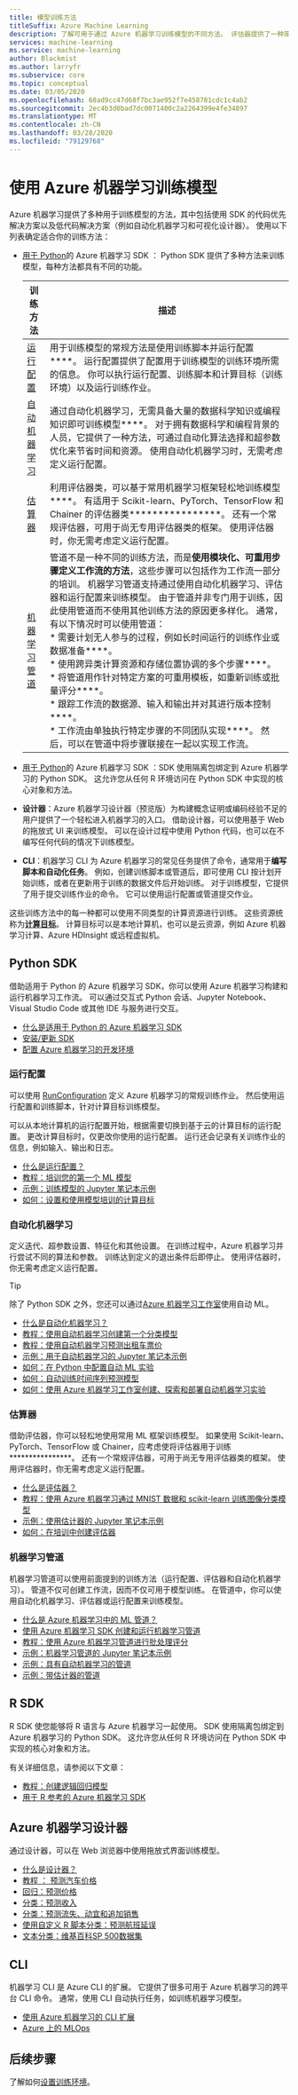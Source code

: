 ```yaml
---
title: 模型训练方法
titleSuffix: Azure Machine Learning
description: 了解可用于通过 Azure 机器学习训练模型的不同方法。 评估器提供了一种简单的方法来使用常用框架，如 Scikit-learn、TensorFlow、Keras、PyTorch 和 Chainer。 机器学习管道便于安排无人值守的运行、使用异构计算环境以及重用工作流的某些部分。 运行配置提供对训练进程运行于的计算目标的精细控制。
services: machine-learning
ms.service: machine-learning
author: Blackmist
ms.author: larryfr
ms.subservice: core
ms.topic: conceptual
ms.date: 03/05/2020
ms.openlocfilehash: 68ad9cc47d68f7bc3ae952f7e458781cdc1c4ab2
ms.sourcegitcommit: 2ec4b3d0bad7dc0071400c2a2264399e4fe34897
ms.translationtype: MT
ms.contentlocale: zh-CN
ms.lasthandoff: 03/28/2020
ms.locfileid: "79129768"
---
```

# <a name="train-models-with-azure-machine-learning"></a>使用 Azure 机器学习训练模型

Azure 机器学习提供了多种用于训练模型的方法，其中包括使用 SDK 的代码优先解决方案以及低代码解决方案（例如自动化机器学习和可视化设计器）。 使用以下列表确定适合你的训练方法：

+ [用于 Python](#python-sdk)的 Azure 机器学习 SDK ： Python SDK 提供了多种方法来训练模型，每种方法都具有不同的功能。

    | 训练方法 | 描述 |
    | ----- | ----- |
    | [运行配置](#run-configuration) | 用于训练模型的常规方法是使用训练脚本并运行配置****。 运行配置提供了配置用于训练模型的训练环境所需的信息。 你可以执行运行配置、训练脚本和计算目标（训练环境）以及运行训练作业。 |
    | [自动机器学习](#automated-machine-learning) | 通过自动化机器学习，无需具备大量的数据科学知识或编程知识即可训练模型****。 对于拥有数据科学和编程背景的人员，它提供了一种方法，可通过自动化算法选择和超参数优化来节省时间和资源。 使用自动化机器学习时，无需考虑定义运行配置。 |
    | [估算器](#estimators) | 利用评估器类，可以基于常用机器学习框架轻松地训练模型****。 有适用于 Scikit-learn、PyTorch、TensorFlow 和 Chainer 的评估器类****************。 还有一个常规评估器，可用于尚无专用评估器类的框架。 使用评估器时，你无需考虑定义运行配置。 |
    | [机器学习管道](#machine-learning-pipeline) | 管道不是一种不同的训练方法，而是**使用模块化、可重用步骤定义工作流的方法**，这些步骤可以包括作为工作流一部分的培训。 机器学习管道支持通过使用自动化机器学习、评估器和运行配置来训练模型。 由于管道并非专门用于训练，因此使用管道而不使用其他训练方法的原因更多样化。 通常，有以下情况时可以使用管道：<br>* 需要计划无人参与的过程，例如长时间运行的训练作业或数据准备****。<br>* 使用跨异类计算资源和存储位置协调的多个步骤****。<br>* 将管道用作针对特定方案的可重用模板，如重新训练或批量评分****。<br>* 跟踪工作流的数据源、输入和输出并对其进行版本控制****。<br>* 工作流由单独执行特定步骤的不同团队实现****。 然后，可以在管道中将步骤联接在一起以实现工作流。 |

+ [用于 Python](#r-sdk)的 Azure 机器学习 SDK ：SDK 使用隔离包绑定到 Azure 机器学习的 Python SDK。 这允许您从任何 R 环境访问在 Python SDK 中实现的核心对象和方法。

+ **设计器**：Azure 机器学习设计器（预览版）为构建概念证明或编码经验不足的用户提供了一个轻松进入机器学习的入口。 借助设计器，可以使用基于 Web 的拖放式 UI 来训练模型。 可以在设计过程中使用 Python 代码，也可以在不编写任何代码的情况下训练模型。

+ **CLI**：机器学习 CLI 为 Azure 机器学习的常见任务提供了命令，通常用于**编写脚本和自动化任务**。 例如，创建训练脚本或管道后，即可使用 CLI 按计划开始训练，或者在更新用于训练的数据文件后开始训练。 对于训练模型，它提供了用于提交训练作业的命令。 它可以使用运行配置或管道提交作业。

这些训练方法中的每一种都可以使用不同类型的计算资源进行训练。 这些资源统称为[__计算目标__](concept-azure-machine-learning-architecture.md#compute-targets)。 计算目标可以是本地计算机，也可以是云资源，例如 Azure 机器学习计算、Azure HDInsight 或远程虚拟机。

## <a name="python-sdk"></a>Python SDK

借助适用于 Python 的 Azure 机器学习 SDK，你可以使用 Azure 机器学习构建和运行机器学习工作流。 可以通过交互式 Python 会话、Jupyter Notebook、Visual Studio Code 或其他 IDE 与服务进行交互。

* [什么是适用于 Python 的 Azure 机器学习 SDK](https://docs.microsoft.com/python/api/overview/azure/ml/intro?view=azure-ml-py)
* [安装/更新 SDK](https://docs.microsoft.com/python/api/overview/azure/ml/install?view=azure-ml-py)
* [配置 Azure 机器学习的开发环境](how-to-configure-environment.md)

### <a name="run-configuration"></a>运行配置

可以使用 [RunConfiguration](https://docs.microsoft.com/python/api/azureml-core/azureml.core.runconfiguration?view=azure-ml-py) 定义 Azure 机器学习的常规训练作业。 然后使用运行配置和训练脚本，针对计算目标训练模型。

可以从本地计算机的运行配置开始，根据需要切换到基于云的计算目标的运行配置。 更改计算目标时，仅更改你使用的运行配置。 运行还会记录有关训练作业的信息，例如输入、输出和日志。

* [什么是运行配置？](concept-azure-machine-learning-architecture.md#run-configurations)
* [教程：培训您的第一个 ML 模型](tutorial-1st-experiment-sdk-train.md)
* [示例：训练模型的 Jupyter 笔记本示例](https://github.com/Azure/MachineLearningNotebooks/tree/master/how-to-use-azureml/training)
* [如何：设置和使用模型培训的计算目标](how-to-set-up-training-targets.md)

### <a name="automated-machine-learning"></a>自动化机器学习

定义迭代、超参数设置、特征化和其他设置。 在训练过程中，Azure 机器学习并行尝试不同的算法和参数。 训练达到定义的退出条件后即停止。 使用评估器时，你无需考虑定义运行配置。

> [!TIP]
> 除了 Python SDK 之外，您还可以通过[Azure 机器学习工作室](https://ml.azure.com)使用自动 ML。

* [什么是自动化机器学习？](concept-automated-ml.md)
* [教程：使用自动机器学习创建第一个分类模型](tutorial-first-experiment-automated-ml.md)
* [教程：使用自动机器学习预测出租车票价](tutorial-auto-train-models.md)
* [示例：用于自动机器学习的 Jupyter 笔记本示例](https://github.com/Azure/MachineLearningNotebooks/tree/master/how-to-use-azureml/automated-machine-learning)
* [如何：在 Python 中配置自动 ML 实验](how-to-configure-auto-train.md)
* [如何：自动训练时间序列预测模型](how-to-auto-train-forecast.md)
* [如何：使用 Azure 机器学习工作室创建、探索和部署自动机器学习实验](how-to-use-automated-ml-for-ml-models.md)

### <a name="estimators"></a>估算器

借助评估器，你可以轻松地使用常用 ML 框架训练模型。 如果使用 Scikit-learn、PyTorch、TensorFlow 或 Chainer，应考虑使将评估器用于训练****************。 还有一个常规评估器，可用于尚无专用评估器类的框架。 使用评估器时，你无需考虑定义运行配置。

* [什么是评估器？](concept-azure-machine-learning-architecture.md#estimators)
* [教程：使用 Azure 机器学习通过 MNIST 数据和 scikit-learn 训练图像分类模型](tutorial-train-models-with-aml.md)
* [示例：使用估计器的 Jupyter 笔记本示例](https://github.com/Azure/MachineLearningNotebooks/tree/master/how-to-use-azureml/training-with-deep-learning)
* [如何：在培训中创建评估器](how-to-train-ml-models.md)

### <a name="machine-learning-pipeline"></a>机器学习管道

机器学习管道可以使用前面提到的训练方法（运行配置、评估器和自动化机器学习）。 管道不仅可创建工作流，因而不仅可用于模型训练。 在管道中，你可以使用自动化机器学习、评估器或运行配置来训练模型。

* [什么是 Azure 机器学习中的 ML 管道？](concept-ml-pipelines.md)
* [使用 Azure 机器学习 SDK 创建和运行机器学习管道](how-to-create-your-first-pipeline.md)
* [教程：使用 Azure 机器学习管道进行批处理评分](tutorial-pipeline-batch-scoring-classification.md)
* [示例：机器学习管道的 Jupyter 笔记本示例](https://github.com/Azure/MachineLearningNotebooks/tree/master/how-to-use-azureml/machine-learning-pipelines)
* [示例：具有自动机器学习的管道](https://aka.ms/pl-automl)
* [示例：带估计器的管道](https://aka.ms/pl-estimator)

## <a name="r-sdk"></a>R SDK

R SDK 使您能够将 R 语言与 Azure 机器学习一起使用。 SDK 使用隔离包绑定到 Azure 机器学习的 Python SDK。 这允许您从任何 R 环境访问在 Python SDK 中实现的核心对象和方法。

有关详细信息，请参阅以下文章：

* [教程：创建逻辑回归模型](tutorial-1st-r-experiment.md)
* [用于 R 参考的 Azure 机器学习 SDK](https://azure.github.io/azureml-sdk-for-r/index.html)

## <a name="azure-machine-learning-designer"></a>Azure 机器学习设计器

通过设计器，可以在 Web 浏览器中使用拖放式界面训练模型。

+ [什么是设计器？](concept-designer.md)
+ [教程 ： 预测汽车价格](tutorial-designer-automobile-price-train-score.md)
+ [回归：预测价格](how-to-designer-sample-regression-automobile-price-basic.md)
+ [分类：预测收入](how-to-designer-sample-classification-predict-income.md)
+ [分类：预测流失、动宜和追加销售](how-to-designer-sample-classification-churn.md)
+ [使用自定义 R 脚本分类：预测航班延误](how-to-designer-sample-classification-flight-delay.md)
+ [文本分类：维基百科SP 500数据集](how-to-designer-sample-text-classification.md)

## <a name="cli"></a>CLI

机器学习 CLI 是 Azure CLI 的扩展。 它提供了很多可用于 Azure 机器学习的跨平台 CLI 命令。 通常，使用 CLI 自动执行任务，如训练机器学习模型。

* [使用 Azure 机器学习的 CLI 扩展](reference-azure-machine-learning-cli.md)
* [Azure 上的 MLOps](https://github.com/microsoft/MLOps)

## <a name="next-steps"></a>后续步骤

了解如何[设置训练环境](how-to-set-up-training-targets.md)。
